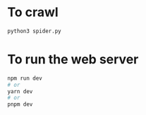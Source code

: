 # To crawl

```bash
python3 spider.py
```

# To run the web server

```bash
npm run dev
# or
yarn dev
# or
pnpm dev
```